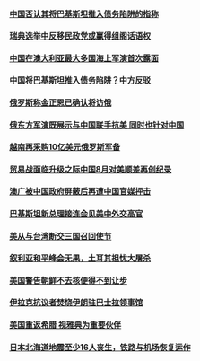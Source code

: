 #### [中国否认其将巴基斯坦推入债务陷阱的指称](../pages/z__yoerrvp/4563643.md) 

#### [瑞典选举中反移民政党或赢得组阁话语权](../pages/z__yoerrvp/4563621.md) 

#### [中国在澳大利亚最大多国海上军演首次露面](../pages/z__yoerrvp/4563612.md) 

#### [中国将巴基斯坦推入债务陷阱？中方反驳](../pages/z__yoerrvp/4563284.md) 

#### [俄罗斯称金正恩已确认将访俄](../pages/z__yoerrvp/4563129.md) 

#### [俄东方军演既展示与中国联手抗美 同时也针对中国](../pages/z__yoerrvp/4563066.md) 

#### [越南再采购10亿美元俄罗斯军备](../pages/z__yoerrvp/4562859.md) 

#### [贸易战面临升级之际中国8月对美顺差再创纪录](../pages/z__yoerrvp/4562853.md) 

#### [澳广被中国政府屏蔽后再遭中国官媒抨击](../pages/z__yoerrvp/4562838.md) 

#### [巴基斯坦新总理接连会见美中外交高官](../pages/z__yoerrvp/4562828.md) 

#### [美从与台湾断交三国召回使节](../pages/z__yoerrvp/4562791.md) 

#### [叙利亚和平峰会无果，土耳其担忧大屠杀](../pages/z__yoerrvp/4562782.md) 

#### [美国警告朝鲜不去核便得不到让步](../pages/z__yoerrvp/4562479.md) 

#### [伊拉克抗议者焚烧伊朗驻巴士拉领事馆](../pages/z__yoerrvp/4562470.md) 

#### [美国重返希腊 视雅典为重要伙伴](../pages/z__yoerrvp/4562359.md) 

#### [日本北海道地震至少16人丧生，铁路与机场恢复运作 ](../pages/z__yoerrvp/4562297.md) 

